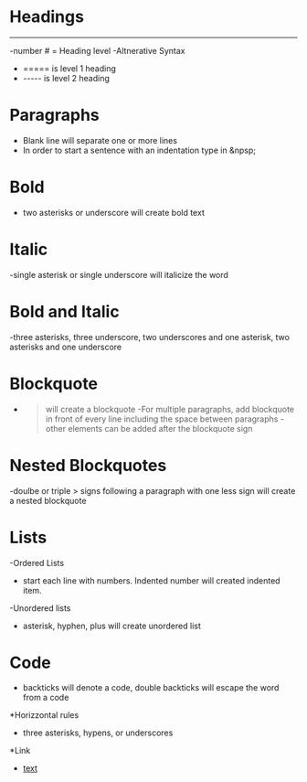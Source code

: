 # Headings
***

-number # = Heading level
-Altnerative Syntax
  - ===== is level 1 heading
  - ----- is level 2 heading
# Paragraphs
- Blank line will separate one or more lines
- In order to start a sentence with an indentation type in &npsp;

# Bold
- two asterisks or underscore will create bold text

# Italic
-single asterisk or single underscore will italicize the word

# Bold and Italic
-three asterisks, three underscore, two underscores and one asterisk, two asterisks and one underscore

# Blockquote
- > will create a blockquote
-For multiple paragraphs, add blockquote in front of every line including the space between paragraphs
-other elements can be added after the blockquote sign

# Nested Blockquotes
-doulbe or triple > signs  following a paragraph with one less sign will create a nested blockquote

# Lists
-Ordered Lists
  - start each line with  numbers. Indented number will created indented item.
  
-Unordered lists
  - asterisk, hyphen, plus will create unordered list
  
# Code
- backticks will denote a code, double backticks will escape the word from a code

*Horizzontal rules
- three asterisks, hypens, or underscores

*Link
- [text](url)


